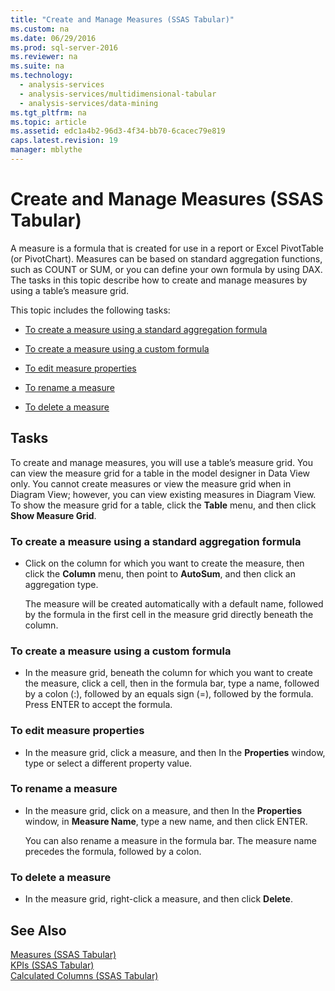 ```yaml
---
title: "Create and Manage Measures (SSAS Tabular)"
ms.custom: na
ms.date: 06/29/2016
ms.prod: sql-server-2016
ms.reviewer: na
ms.suite: na
ms.technology: 
  - analysis-services
  - analysis-services/multidimensional-tabular
  - analysis-services/data-mining
ms.tgt_pltfrm: na
ms.topic: article
ms.assetid: edc1a4b2-96d3-4f34-bb70-6cacec79e819
caps.latest.revision: 19
manager: mblythe
---
```

# Create and Manage Measures (SSAS Tabular)
A measure is a formula that is created for use in a report or Excel PivotTable (or PivotChart). Measures can be based on standard aggregation functions, such as COUNT or SUM, or you can define your own formula by using DAX. The tasks in this topic describe how to create and manage measures by using a table’s measure grid.  
  
 This topic includes the following tasks:  
  
-   [To create a measure using a standard aggregation formula](#bkmk_create_stand)  
  
-   [To create a measure using a custom formula](#bkmk_create_custom)  
  
-   [To edit measure properties](#bkmk_edit)  
  
-   [To rename a measure](#bkmk_rename)  
  
-   [To delete a measure](#bkmk_delete)  
  
## Tasks  
 To create and manage measures, you will use a table’s measure grid. You can view the measure grid for a table in the model designer in Data View only. You cannot create measures or view the measure grid when in Diagram View; however, you can view existing measures in Diagram View. To show the measure grid for a table, click the **Table** menu, and then click **Show Measure Grid**.  
  
###  <a name="bkmk_create_stand"></a> To create a measure using a standard aggregation formula  
  
-   Click on the column for which you want to create the measure, then click the **Column** menu, then point to **AutoSum**, and then click an aggregation type.  
  
     The measure will be created automatically with a default name, followed by the formula in the first cell in the measure grid directly beneath the column.  
  
###  <a name="bkmk_create_custom"></a> To create a measure using a custom formula  
  
-   In the measure grid, beneath the column for which you want to create the measure, click a cell, then in the formula bar, type a name, followed by a colon (:), followed by an equals sign (=), followed by the formula. Press ENTER to accept the formula.  
  
###  <a name="bkmk_edit"></a> To edit measure properties  
  
-   In the measure grid, click a measure, and then In the **Properties** window, type or select a different property value.  
  
###  <a name="bkmk_rename"></a> To rename a measure  
  
-   In the measure grid, click on a measure, and then In the **Properties** window, in **Measure Name**, type a new name, and then click ENTER.  
  
     You can also rename a measure in the formula bar. The measure name precedes the formula, followed by a colon.  
  
###  <a name="bkmk_delete"></a> To delete a measure  
  
-   In the measure grid, right-click a measure, and then click **Delete**.  
  
## See Also  
 [Measures (SSAS Tabular)](../../Topics/TopicNameNotContainA/Measures--SSAS-Tabular-.md)   
 [KPIs (SSAS Tabular)](../../Topics/TopicNameNotContainA/KPIs--SSAS-Tabular-.md)   
 [Calculated Columns (SSAS Tabular)](../../Topics/TopicNameNotContainA/Calculated-Columns--SSAS-Tabular-.md)